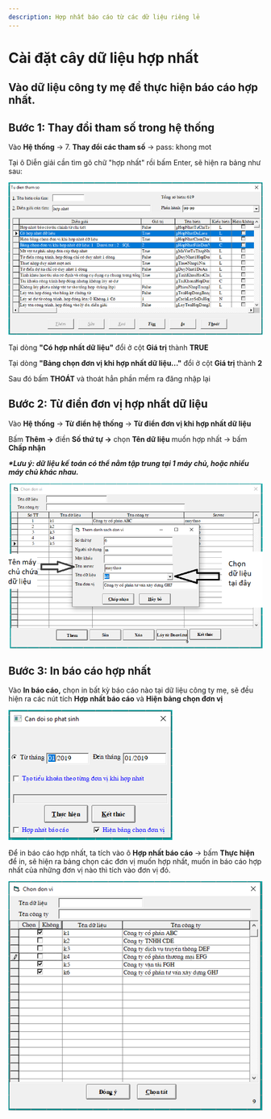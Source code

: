 ```yaml
---
description: Hợp nhất báo cáo từ các dữ liệu riêng lẻ
---
```


# Cài đặt cây dữ liệu hợp nhất

## Vào dữ liệu công ty mẹ để thực hiện báo cáo hợp nhất.

## Bước 1: Thay đổi tham số trong hệ thống 

Vào **Hệ thống** -&gt; 7. **Thay đổi các tham số** -&gt; pass: khong mot

Tại ô Diễn giải cần tìm gõ chữ "hợp nhất" rồi bấm Enter, sẽ hiện ra bảng như sau:

![](../.gitbook/assets/h8%20%281%29.PNG)

Tại dòng **"Có hợp nhất dữ liệu"** đổi ở cột **Giá trị** thành **TRUE**

Tại dòng **"Bảng chọn đơn vị khi hợp nhất dữ liệu..."** đổi ở cột **Giá trị** thành **2**

Sau đó bấm **THOÁT** và thoát hẳn phần mềm ra đăng nhập lại

## Bước 2: Từ điển đơn vị hợp nhất dữ liệu

Vào **Hệ thống** -&gt; **Từ điển hệ thống** -&gt; **Từ điển đơn vị khi hợp nhất dữ liệu**

Bấm **Thêm -&gt;** điền **Số thứ tự -&gt;** chọn **Tên dữ liệu** muốn hợp nhất -&gt; bấm **Chấp nhận**

_**\*Lưu ý: dữ liệu kế toán có thể nằm tập trung tại 1 máy chủ, hoặc nhiều máy chủ khác nhau.**_

![](../.gitbook/assets/h9.png)

## Bước 3: In báo cáo hợp nhất

Vào **In báo cáo,** chọn in bất kỳ báo cáo nào tại dữ liệu công ty mẹ, sẽ đều hiện ra các nút tích **Hợp nhất báo cáo** và **Hiện bảng chọn đơn vị**

![](../.gitbook/assets/h10.PNG)

Để in báo cáo hợp nhất, ta tích vào ô **Hợp nhất báo cáo** -&gt; bấm **Thực hiện** để in, sẽ hiện ra bảng chọn các đơn vị muốn hợp nhất, muốn in báo cáo hợp nhất của những đơn vị nào thì tích vào đơn vị đó.

![](../.gitbook/assets/h11.PNG)



